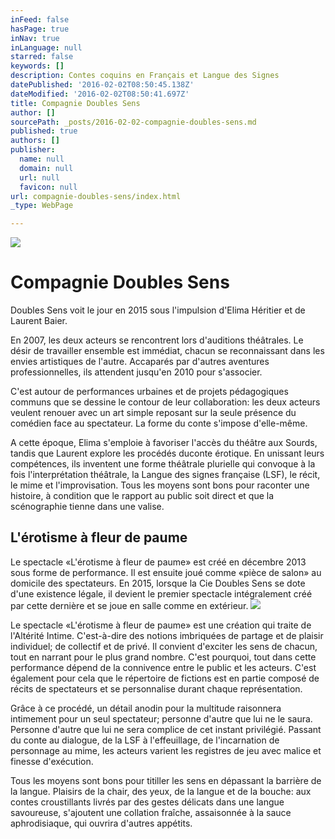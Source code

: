 ```yaml
---
inFeed: false
hasPage: true
inNav: true
inLanguage: null
starred: false
keywords: []
description: Contes coquins en Français et Langue des Signes
datePublished: '2016-02-02T08:50:45.138Z'
dateModified: '2016-02-02T08:50:41.697Z'
title: Compagnie Doubles Sens
author: []
sourcePath: _posts/2016-02-02-compagnie-doubles-sens.md
published: true
authors: []
publisher:
  name: null
  domain: null
  url: null
  favicon: null
url: compagnie-doubles-sens/index.html
_type: WebPage

---
```

![](https://the-grid-user-content.s3-us-west-2.amazonaws.com/f494be23-7439-4d20-bfd0-8ea5ff475c95.jpg)

# Compagnie Doubles Sens

Doubles Sens voit le jour en 2015 sous l'impulsion d'Elima Héritier et de Laurent Baier.

En 2007, les deux acteurs se rencontrent lors d'auditions théâtrales. Le désir de travailler ensemble est immédiat, chacun se reconnaissant dans les envies artistiques de l'autre. Accaparés par d'autres aventures professionnelles, ils attendent jusqu'en 2010 pour s'associer.

C'est autour de performances urbaines et de projets pédagogiques communs que se dessine le contour de leur collaboration: les deux acteurs veulent renouer avec un art simple reposant sur la seule présence du comédien face au spectateur. La forme du conte s'impose d'elle-même.

A cette époque, Elima s'emploie à favoriser l'accès du théâtre aux Sourds, tandis que Laurent explore les procédés duconte érotique. En unissant leurs compétences, ils inventent une forme théâtrale plurielle qui convoque à la fois l'interprétation théâtrale, la Langue des signes française (LSF), le récit, le mime et l'improvisation. Tous les moyens sont bons pour raconter une histoire, à condition que le rapport au public soit direct et que la scénographie tienne dans une valise. 

## L'érotisme à fleur de paume 

Le spectacle «L'érotisme à fleur de paume» est créé en décembre 2013 sous forme de performance. Il est ensuite joué comme «pièce de salon» au domicile des spectateurs. En 2015, lorsque la Cie Doubles Sens se dote d'une existence légale, il devient le premier spectacle intégralement créé par cette dernière et se joue en salle comme en extérieur.
![](https://the-grid-user-content.s3-us-west-2.amazonaws.com/d959dd9b-fba0-4be3-8722-9e3c56014596.jpg)

Le spectacle «L'érotisme à fleur de paume» est une création qui traite de l'Altérité Intime. C'est-à-dire des notions imbriquées de partage et de plaisir individuel; de collectif et de privé. Il convient d'exciter les sens de chacun, tout en narrant pour le plus grand nombre. C'est pourquoi, tout dans cette performance dépend de la connivence entre le public et les acteurs. C'est également pour cela que le répertoire de fictions est en partie composé de récits de spectateurs et se personnalise durant chaque représentation. 

Grâce à ce procédé, un détail anodin pour la multitude raisonnera intimement pour un seul spectateur; personne d'autre que lui ne le saura. Personne d'autre que lui ne sera complice de cet instant privilégié. Passant du conte au dialogue, de la LSF à l'effeuillage, de l'incarnation de personnage au mime, les acteurs varient les registres de jeu avec malice et finesse d'exécution. 

Tous les moyens sont bons pour titiller les sens en dépassant la barrière de la langue. Plaisirs de la chair, des yeux, de la langue et de la bouche: aux contes croustillants livrés par des gestes délicats dans une langue savoureuse, s'ajoutent une collation fraîche, assaisonnée à la sauce aphrodisiaque, qui ouvrira d'autres appétits.